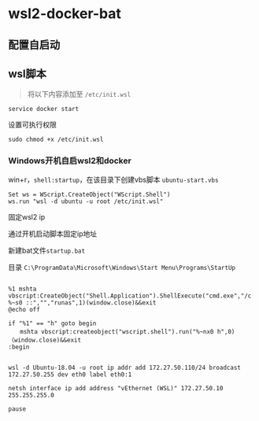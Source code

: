 # wsl2-docker-bat

## 配置自启动

## wsl脚本

> 将以下内容添加至 `/etc/init.wsl`

```
service docker start
```

设置可执行权限

```
sudo chmod +x /etc/init.wsl
```

### Windows开机自启wsl2和docker

win+r，`shell:startup`，在该目录下创建vbs脚本
`ubuntu-start.vbs`

``` Set ws = WScript.CreateObject("WScript.Shell")
Set ws = WScript.CreateObject("WScript.Shell")
ws.run "wsl -d ubuntu -u root /etc/init.wsl"
```

固定wsl2 ip

通过开机启动脚本固定ip地址

新建bat文件`startup.bat`

目录 `C:\ProgramData\Microsoft\Windows\Start Menu\Programs\StartUp`

```

%1 mshta vbscript:CreateObject("Shell.Application").ShellExecute("cmd.exe","/c %~s0 ::","","runas",1)(window.close)&&exit
@echo off

if "%1" == "h" goto begin
　　mshta vbscript:createobject("wscript.shell").run("%~nx0 h",0)（window.close)&&exit
:begin


wsl -d Ubuntu-18.04 -u root ip addr add 172.27.50.110/24 broadcast 172.27.50.255 dev eth0 label eth0:1

netsh interface ip add address "vEthernet (WSL)" 172.27.50.10 255.255.255.0

pause
```

